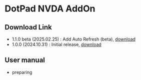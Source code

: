 # DotPad NVDA AddOn

## Download Link
- 1.1.0 beta (2025.02.25) : Add Auto Refresh (beta), <a href="https://github.com/dotincorp/dotpad-application/raw/refs/heads/main/DotPad%20ScreenReader/NVDA%20AddOn/nvda-dotpad-1.1.0-beta.nvda-addon">download</a>
- 1.0.0 (2024.10.31) : Initial release, <a href="https://github.com/dotincorp/dotpad-application/raw/refs/heads/main/DotPad%20ScreenReader/NVDA%20AddOn/nvda-dotpad-1.0.0.nvda-addon">download</a>

## User manual
- preparing
